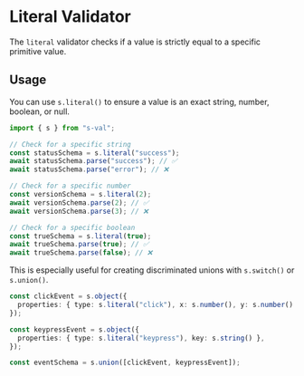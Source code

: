 # Literal Validator

The `literal` validator checks if a value is strictly equal to a specific primitive value.

## Usage

You can use `s.literal()` to ensure a value is an exact string, number, boolean, or null.

```typescript
import { s } from "s-val";

// Check for a specific string
const statusSchema = s.literal("success");
await statusSchema.parse("success"); // ✅
await statusSchema.parse("error"); // ❌

// Check for a specific number
const versionSchema = s.literal(2);
await versionSchema.parse(2); // ✅
await versionSchema.parse(3); // ❌

// Check for a specific boolean
const trueSchema = s.literal(true);
await trueSchema.parse(true); // ✅
await trueSchema.parse(false); // ❌
```

This is especially useful for creating discriminated unions with `s.switch()` or `s.union()`.

```typescript
const clickEvent = s.object({
  properties: { type: s.literal("click"), x: s.number(), y: s.number() },
});

const keypressEvent = s.object({
  properties: { type: s.literal("keypress"), key: s.string() },
});

const eventSchema = s.union([clickEvent, keypressEvent]);
```
